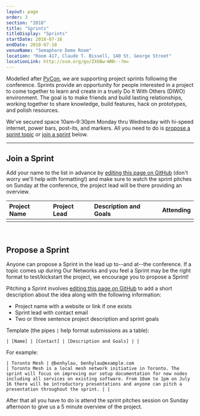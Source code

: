 ```yaml
---
layout: page
order: 3
section: "2018"
title: "Sprints"
titleDisplay: "Sprints"
startDate: 2018-07-16
endDate: 2018-07-18
venueName: "Semaphore Demo Room"
location: "Room 417, Claude T. Bissell, 140 St. George Street"
locationLink: http://osm.org/go/ZX6Bw~WNh--?m=
---
```



Modelled after [PyCon](https://us.pycon.org/2018/community/sprints/), we are supporting project sprints following the conference. Sprints provide an opportunity for people interested in a project to come together to learn and create in a truely Do It With Others (DIWO) environment. The goal is to make friends and build lasting relationships, working together to share knowledge, build features, hack on prototypes, and polish resources.

We've secured space 10am–9:30pm Monday thru Wednesday with hi-speed internet, power bars, post-its, and markers. All you need to do is [propose a sprint topic](#propose-a-sprint) or [join a sprint](#join-a-sprint) below.

***

## Join a Sprint

Add your name to the list in advance by <a href="https://github.com/ournetworks/ournetworks.ca/edit/master/2018/sprints.md" data-proofer-ignore>editing this page on GitHub</a> (don't worry we'll help with formatting!) and make sure to watch the sprint pitches on Sunday at the conference, the project lead will be there providing an overview.



| Project Name            | Project Lead | Description and Goals | Attending |
|:------------------------|:-------------|:----------------------|:----------|
|                         |              |                       |           |

<br />

## Propose a Sprint

Anyone can propose a Sprint in the lead up to--and at--the conference. If a topic comes up during Our Networks and you feel a Sprint may be the right format to test/kickstart the project, we encourage you to propose a Sprint!

Pitching a Sprint involves <a href="https://github.com/ournetworks/ournetworks.ca/edit/master/2018/sprints.md" data-proofer-ignore>editing this page on GitHub</a> to add a short description about the idea along with the following information:

- Project name with a website or link if one exists
- Sprint lead with contact email
- Two or three sentence project description and sprint goals

Template (the pipes `|` help format submissions as a table):

```
| [Name] | [Contact] | [Description and Goals] | |
```

For example:

```
| Toronto Mesh | @benhylau, benhylau@example.com
| Toronto Mesh is a local mesh network initiative in Toronto. The
sprint will focus on improving our setup documentation for new nodes
including all services on existing software. From 10am to 1pm on July
16 there will be introductory presentations and anyone can pitch a
presentation throughout the sprint. | |
```


After that all you have to do is attend the sprint pitches session on Sunday afternoon to give us a 5 minute overview of the project.

